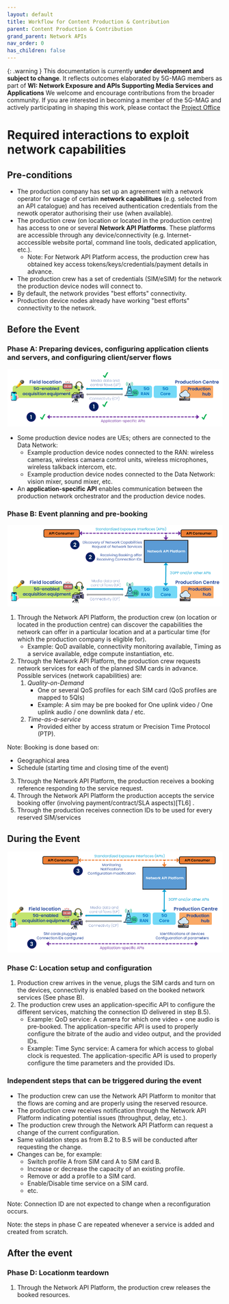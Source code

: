 ```yaml
---
layout: default
title: Workflow for Content Production & Contribution
parent: Content Production & Contribution
grand_parent: Network APIs
nav_order: 0
has_children: false
---
```


{: .warning }
This documentation is currently **under development and subject to change**. It reflects outcomes elaborated by 5G-MAG members as part of **WI: Network Exposure and APIs Supporting Media Services and Applications**
We welcome and encourage contributions from the broader community. If you are interested in becoming a member of the 5G-MAG and actively participating in shaping this work, please contact the [Project Office](https://www.5g-mag.com/contact)

# Required interactions to exploit network capabilities
  
## Pre-conditions

* The production company has set up an agreement with a network operator for usage of certain **network capabilitues** (e.g. selected from an API catalogue) and has received authentication credentials from the newotk operator authorising their use (when available).
* The production crew (on location or located in the production centre) has access to one or several **Network API Platforms**. These platforms are accessible through any device/connectivity (e.g. Internet-acccessible website portal, command line tools, dedicated application, etc.).
  * Note: For Network API Platform access, the production crew has obtained key access tokens/keys/credentials/payment details in advance.
* The production crew has a set of credentials (SIM/eSIM) for the network the production device nodes will connect to.
* By default, the network provides "best efforts" connectivity.
* Production device nodes already have working "best efforts" connectivity to the network.
 
## Before the Event

### Phase A: Preparing devices, configuring application clients and servers, and configuring client/server flows

![image](https://github.com/5G-MAG/Tech/blob/main/pages/Network_APIs/images/Workflow_Step_1.png)

* Some production device nodes are UEs; others are connected to the Data Network:
  * Example production device nodes connected to the RAN: wireless cameras, wireless camaera control units, wireless microphones, wireless talkback intercom, etc.
  * Example production device nodes connected to the Data Network: vision mixer, sound mixer, etc. 
* An **application-specific API** enables communication between the production network orchestrator and the production device nodes.
 
### Phase B: Event planning and pre-booking

![image](https://github.com/5G-MAG/Tech/blob/main/pages/Network_APIs/images/Workflow_Step_2.png)

1. Through the Network API Platform, the production crew (on location or located in the production centre) can discover the capabilities the network can offer in a particular location and at a particular time (for which the production company is eligible for).
   * Example: QoD available, connectivity monitoring available, Timing as a service available, edge compute instantiation, etc.
2. Through the Network API Platform, the production crew requests network services for each of the planned SIM cards in advance. Possible services (network capabilities) are:
   1. *Quality-on-Demand*
      * One or several QoS profiles for each SIM card (QoS profiles are mapped to 5QIs) 
      * Example: A sim may be pre booked for One uplink video / One uplink audio / one downlink data / etc.
   2. *Time-as-a-service*
      * Provided either by access stratum or Precision Time Protocol (PTP).

Note: Booking is done based on:
 * Geographical area
 * Schedule (starting time and closing time of the event)

3. Through the Network API Platform, the production receives a booking reference responding to the service request.
4. Through the Network API Platform the production accepts the service booking offer (involving payment/contract/SLA aspects)[TL6] .
5. Through the production receives connection IDs to be used for every reserved SIM/services
 
## During the Event

![image](https://github.com/5G-MAG/Tech/blob/main/pages/Network_APIs/images/Workflow_Step_3.png)

### Phase C: Location setup and configuration
1. Production crew arrives in the venue, plugs the SIM cards and turn on the devices, connectivity is enabled based on the booked network services (See phase B).
2. The production crew uses an application-specific API to configure the different services, matching the connection ID delivered in step B.5).
   * Example: QoD service: A camera for which  one video + one audio is pre-booked. The application-specific API is used to properly configure the bitrate of the audio and video output, and the provided IDs.
   * Example: Time Sync service: A camera for which access to global clock is requested. The application-specific API is used to properly configure the time parameters and the provided IDs.
 
### Independent steps that can be triggered during the event
* The production crew can use the Network API Platform to monitor that the flows are coming and are properly using the reserved resource.
* The production crew receives notification through the Network API Platform indicating potential issues (throughput, delay, etc.).
* The production crew through the Network API Platform can request a change of the current configuration.
* Same validation steps as from B.2 to B.5 will be conducted after requesting the change.
* Changes can be, for example:
  * Switch profile A from SIM card A to SIM card B.
  * Increase or decrease the capacity of an existing profile.
  * Remove or add a profile to a SIM card.
  * Enable/Disable time service on a SIM card.
  * etc.

Note: Connection ID are not expected to change when a reconfiguration occurs.

Note: the steps in phase C are repeated whenever a service is added and created from scratch.
 
## After the event
### Phase D: Locationm teardown
1. Through the Network API Platform, the production crew releases the booked resources.
